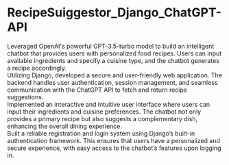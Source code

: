 # RecipeSuiggestor_Django_ChatGPT-API
Leveraged OpenAI's powerful GPT-3.5-turbo model to build an intelligent chatbot that provides users with personalized food recipes. Users can input available ingredients and specify a cuisine type, and the chatbot generates a recipe accordingly.<br>
Utilizing Django, developed a secure and user-friendly web application. The backend handles user authentication, session management, and seamless communication with the ChatGPT API to fetch and return recipe suggestions.<br>
Implemented an interactive and intuitive user interface where users can input their ingredients and cuisine preferences. The chatbot not only provides a primary recipe but also suggests a complementary dish, enhancing the overall dining experience.<br>
Built a reliable registration and login system using Django’s built-in authentication framework. This ensures that users have a personalized and secure experience, with easy access to the chatbot’s features upon logging in.
